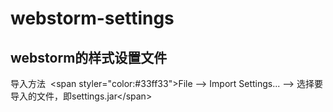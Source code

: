 # webstorm-settings
## webstorm的样式设置文件
导入方法  \<span styler="color:#33ff33"\>File --> Import Settings... --> 选择要导入的文件，即settings.jar\<\/span\>
